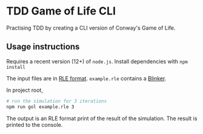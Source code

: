 # TDD Game of Life CLI

Practising TDD by creating a CLI version of Conway's Game of Life.

## Usage instructions

Requires a recent version (12+) of `node.js`. Install dependencies with `npm install`

The input files are in [RLE format](https://www.conwaylife.com/wiki/Run_Length_Encoded). `example.rle` contains a [Blinker](https://conwaylife.com/wiki/Blinker).

In project root,

```bash
# run the simulation for 3 iterations
npm run gol example.rle 3
```

The output is an RLE format print of the result of the simulation. The result is printed to the console.
